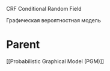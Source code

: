 
CRF
Conditional Random Field

Графическая вероятностная модель

# Parent

[[Probabilistic Graphical Model (PGM)]]
